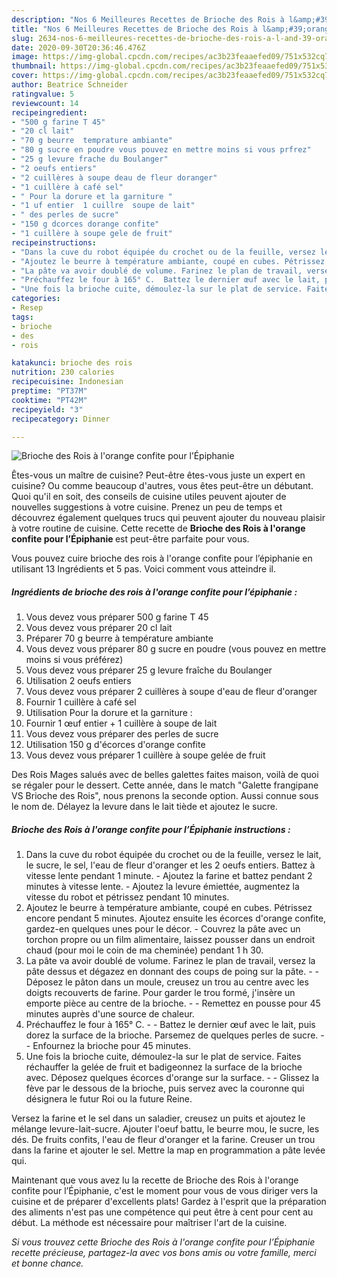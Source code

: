 ```yaml
---
description: "Nos 6 Meilleures Recettes de Brioche des Rois à l&amp;#39;orange confite pour l’Épiphanie"
title: "Nos 6 Meilleures Recettes de Brioche des Rois à l&amp;#39;orange confite pour l’Épiphanie"
slug: 2634-nos-6-meilleures-recettes-de-brioche-des-rois-a-l-and-39-orange-confite-pour-lepiphanie
date: 2020-09-30T20:36:46.476Z
image: https://img-global.cpcdn.com/recipes/ac3b23feaaefed09/751x532cq70/brioche-des-rois-a-lorange-confite-pour-lepiphanie-photo-principale-de-la-recette.jpg
thumbnail: https://img-global.cpcdn.com/recipes/ac3b23feaaefed09/751x532cq70/brioche-des-rois-a-lorange-confite-pour-lepiphanie-photo-principale-de-la-recette.jpg
cover: https://img-global.cpcdn.com/recipes/ac3b23feaaefed09/751x532cq70/brioche-des-rois-a-lorange-confite-pour-lepiphanie-photo-principale-de-la-recette.jpg
author: Beatrice Schneider
ratingvalue: 5
reviewcount: 14
recipeingredient:
- "500 g farine T 45"
- "20 cl lait"
- "70 g beurre  temprature ambiante"
- "80 g sucre en poudre vous pouvez en mettre moins si vous prfrez"
- "25 g levure frache du Boulanger"
- "2 oeufs entiers"
- "2 cuillères à soupe deau de fleur doranger"
- "1 cuillère à café sel"
- " Pour la dorure et la garniture "
- "1 uf entier  1 cuillre  soupe de lait"
- " des perles de sucre"
- "150 g dcorces dorange confite"
- "1 cuillère à soupe gele de fruit"
recipeinstructions:
- "Dans la cuve du robot équipée du crochet ou de la feuille, versez le lait, le sucre, le sel, l&#39;eau de fleur d&#39;oranger et les 2 oeufs entiers. Battez à vitesse lente pendant 1 minute. Ajoutez la farine et battez pendant 2 minutes à vitesse lente. Ajoutez la levure émiettée, augmentez la vitesse du robot et pétrissez pendant 10 minutes."
- "Ajoutez le beurre à température ambiante, coupé en cubes. Pétrissez encore pendant 5 minutes. Ajoutez ensuite les écorces d&#39;orange confite, gardez-en quelques unes pour le décor. Couvrez la pâte avec un torchon propre ou un film alimentaire, laissez pousser dans un endroit chaud (pour moi le coin de ma cheminée) pendant 1 h 30."
- "La pâte va avoir doublé de volume. Farinez le plan de travail, versez la pâte dessus et dégazez en donnant des coups de poing sur la pâte.  Déposez le pâton dans un moule, creusez un trou au centre avec les doigts recouverts de farine. Pour garder le trou formé, j&#39;insère un emporte pièce au centre de la brioche.  Remettez en pousse pour 45 minutes auprès d&#39;une source de chaleur."
- "Préchauffez le four à 165° C.  Battez le dernier œuf avec le lait, puis dorez la surface de la brioche. Parsemez de quelques perles de sucre.  Enfournez la brioche pour 45 minutes."
- "Une fois la brioche cuite, démoulez-la sur le plat de service. Faites réchauffer la gelée de fruit et badigeonnez la surface de la brioche avec. Déposez quelques écorces d&#39;orange sur la surface.  Glissez la fève par le dessous de la brioche, puis servez avec la couronne qui désignera le futur Roi ou la future Reine."
categories:
- Resep
tags:
- brioche
- des
- rois

katakunci: brioche des rois 
nutrition: 230 calories
recipecuisine: Indonesian
preptime: "PT37M"
cooktime: "PT42M"
recipeyield: "3"
recipecategory: Dinner

---
```



![Brioche des Rois à l&#39;orange confite pour l’Épiphanie](https://img-global.cpcdn.com/recipes/ac3b23feaaefed09/751x532cq70/brioche-des-rois-a-lorange-confite-pour-lepiphanie-photo-principale-de-la-recette.jpg)

Êtes-vous un maître de cuisine? Peut-être êtes-vous juste un expert en cuisine? Ou comme beaucoup d'autres, vous êtes peut-être un débutant. Quoi qu'il en soit, des conseils de cuisine utiles peuvent ajouter de nouvelles suggestions à votre cuisine. Prenez un peu de temps et découvrez également quelques trucs qui peuvent ajouter du nouveau plaisir à votre routine de cuisine. Cette recette de <strong> Brioche des Rois à l&#39;orange confite pour l’Épiphanie </strong> est peut-être parfaite pour vous.

<!--inarticleads1-->

Vous pouvez cuire brioche des rois à l&#39;orange confite pour l’épiphanie en utilisant 13 Ingrédients et 5 pas. Voici comment vous atteindre il.

##### Ingrédients de brioche des rois à l&#39;orange confite pour l’épiphanie :

1. Vous devez vous préparer 500 g farine T 45
1. Vous devez vous préparer 20 cl lait
1. Préparer 70 g beurre à température ambiante
1. Vous devez vous préparer 80 g sucre en poudre (vous pouvez en mettre moins si vous préférez)
1. Vous devez vous préparer 25 g levure fraîche du Boulanger
1. Utilisation 2 oeufs entiers
1. Vous devez vous préparer 2 cuillères à soupe d&#39;eau de fleur d&#39;oranger
1. Fournir 1 cuillère à café sel
1. Utilisation  Pour la dorure et la garniture :
1. Fournir 1 œuf entier + 1 cuillère à soupe de lait
1. Vous devez vous préparer  des perles de sucre
1. Utilisation 150 g d&#39;écorces d&#39;orange confite
1. Vous devez vous préparer 1 cuillère à soupe gelée de fruit


Des Rois Mages salués avec de belles galettes faites maison, voilà de quoi se régaler pour le dessert. Cette année, dans le match &#34;Galette frangipane VS Brioche des Rois&#34;, nous prenons la seconde option. Aussi connue sous le nom de. Délayez la levure dans le lait tiède et ajoutez le sucre. 

<!--inarticleads2-->

##### Brioche des Rois à l&#39;orange confite pour l’Épiphanie instructions :

1. Dans la cuve du robot équipée du crochet ou de la feuille, versez le lait, le sucre, le sel, l&#39;eau de fleur d&#39;oranger et les 2 oeufs entiers. Battez à vitesse lente pendant 1 minute. - Ajoutez la farine et battez pendant 2 minutes à vitesse lente. - Ajoutez la levure émiettée, augmentez la vitesse du robot et pétrissez pendant 10 minutes.
1. Ajoutez le beurre à température ambiante, coupé en cubes. Pétrissez encore pendant 5 minutes. Ajoutez ensuite les écorces d&#39;orange confite, gardez-en quelques unes pour le décor. - Couvrez la pâte avec un torchon propre ou un film alimentaire, laissez pousser dans un endroit chaud (pour moi le coin de ma cheminée) pendant 1 h 30.
1. La pâte va avoir doublé de volume. Farinez le plan de travail, versez la pâte dessus et dégazez en donnant des coups de poing sur la pâte. -  - Déposez le pâton dans un moule, creusez un trou au centre avec les doigts recouverts de farine. Pour garder le trou formé, j&#39;insère un emporte pièce au centre de la brioche. -  - Remettez en pousse pour 45 minutes auprès d&#39;une source de chaleur.
1. Préchauffez le four à 165° C. -  - Battez le dernier œuf avec le lait, puis dorez la surface de la brioche. Parsemez de quelques perles de sucre. -  - Enfournez la brioche pour 45 minutes.
1. Une fois la brioche cuite, démoulez-la sur le plat de service. Faites réchauffer la gelée de fruit et badigeonnez la surface de la brioche avec. Déposez quelques écorces d&#39;orange sur la surface. -  - Glissez la fève par le dessous de la brioche, puis servez avec la couronne qui désignera le futur Roi ou la future Reine.


Versez la farine et le sel dans un saladier, creusez un puits et ajoutez le mélange levure-lait-sucre. Ajouter l&#39;oeuf battu, le beurre mou, le sucre, les dés. De fruits confits, l&#39;eau de fleur d&#39;oranger et la farine. Creuser un trou dans la farine et ajouter le sel. Mettre la map en programmation a pâte levée qui. 

<!--inarticleads1-->

<p>
Maintenant que vous avez lu la recette de Brioche des Rois à l&#39;orange confite pour l’Épiphanie, c'est le moment pour vous de vous diriger vers la cuisine et de préparer d'excellents plats! Gardez à l'esprit que la préparation des aliments n'est pas une compétence qui peut être à cent pour cent au début. La méthode est nécessaire pour maîtriser l'art de la cuisine.
</p>

<p>
<i>Si vous trouvez cette Brioche des Rois à l&#39;orange confite pour l’Épiphanie recette précieuse, partagez-la avec vos bons amis ou votre famille, merci et bonne chance.</i>
</p>

